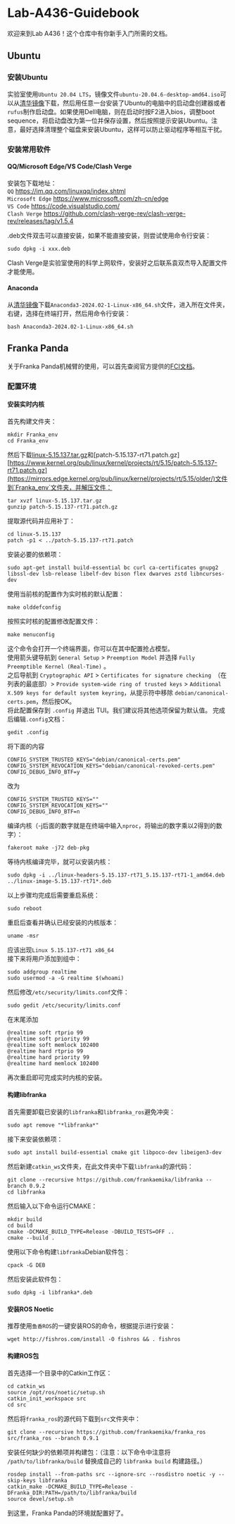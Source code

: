 # Lab-A436-Guidebook
欢迎来到Lab A436！这个仓库中有你新手入门所需的文档。

## Ubuntu

### 安装Ubuntu
实验室使用`Ubuntu 20.04 LTS`，镜像文件`ubuntu-20.04.6-desktop-amd64.iso`可以从[清华镜像](https://mirrors.tuna.tsinghua.edu.cn/ubuntu-releases/20.04/)下载，然后用任意一台安装了Ubuntu的电脑中的启动盘创建器或者`rufus`制作启动盘。如果使用Dell电脑，则在启动时按F2进入bios，调整boot sequence，将启动盘改为第一位并保存设置，然后按照提示安装Ubuntu。注意，最好选择清理整个磁盘来安装Ubuntu，这样可以防止驱动程序等相互干扰。

### 安装常用软件

#### QQ/Microsoft Edge/VS Code/Clash Verge
安装包下载地址：  
`QQ` https://im.qq.com/linuxqq/index.shtml   
`Microsoft Edge` https://www.microsoft.com/zh-cn/edge  
`VS Code` https://code.visualstudio.com/  
`Clash Verge` https://github.com/clash-verge-rev/clash-verge-rev/releases/tag/v1.5.4

.deb文件双击可以直接安装，如果不能直接安装，则尝试使用命令行安装：
```
sudo dpkg -i xxx.deb
```
Clash Verge是实验室使用的科学上网软件，安装好之后联系袁双杰导入配置文件才能使用。

#### Anaconda
从[清华镜像](https://mirrors.tuna.tsinghua.edu.cn/anaconda/archive/)下载`Anaconda3-2024.02-1-Linux-x86_64.sh`文件，进入所在文件夹，右键，选择在终端打开，然后用命令行安装：
```
bash Anaconda3-2024.02-1-Linux-x86_64.sh
```

## Franka Panda
关于Franka Panda机械臂的使用，可以首先查阅官方提供的[FCI文档](https://franka.cn/FCI/)。

### 配置环境

#### 安装实时内核
首先构建文件夹：
```
mkdir Franka_env
cd Franka_env
```
然后下载[linux-5.15.137.tar.gz](https://www.kernel.org/pub/linux/kernel/v5.x/linux-5.15.137.tar.gz)和[patch-5.15.137-rt71.patch.gz][https://www.kernel.org/pub/linux/kernel/projects/rt/5.15/patch-5.15.137-rt71.patch.gz](https://mirrors.edge.kernel.org/pub/linux/kernel/projects/rt/5.15/older/)文件到`Franka_env`文件夹，并解压文件：
```
tar xvzf linux-5.15.137.tar.gz
gunzip patch-5.15.137-rt71.patch.gz
```
提取源代码并应用补丁：
```
cd linux-5.15.137
patch -p1 < ../patch-5.15.137-rt71.patch
```
安装必要的依赖项：
```
sudo apt-get install build-essential bc curl ca-certificates gnupg2 libssl-dev lsb-release libelf-dev bison flex dwarves zstd libncurses-dev
```
使用当前核的配置作为实时核的默认配置：
```
make olddefconfig
```
按照实时核的配置修改配置文件：
```
make menuconfig
```
这个命令会打开一个终端界面，你可以在其中配置抢占模型。  
使用箭头键导航到 `General Setup` > `Preemption Model` 并选择 `Fully Preemptible Kernel (Real-Time)` 。  
之后导航到 `Cryptographic API` > `Certificates for signature checking `（在列表的最底部）> `Provide system-wide ring of trusted keys` > `Additional X.509 keys for default system keyring`，从提示符中移除 `debian/canonical-certs.pem`，然后按OK。  
将此配置保存到 `.config` 并退出 TUI。我们建议将其他选项保留为默认值。
完成后编辑`.config`文档：
```
gedit .config
```
将下面的内容
```
CONFIG_SYSTEM_TRUSTED_KEYS="debian/canonical-certs.pem"
CONFIG_SYSTEM_REVOCATION_KEYS="debian/canonical-revoked-certs.pem"
CONFIG_DEBUG_INFO_BTF=y
```
改为
```
CONFIG_SYSTEM_TRUSTED_KEYS=""
CONFIG_SYSTEM_REVOCATION_KEYS=""
CONFIG_DEBUG_INFO_BTF=n
```
编译内核（-j后面的数字就是在终端中输入`nproc`，将输出的数字乘以2得到的数字）：
```
fakeroot make -j72 deb-pkg
```
等待内核编译完毕，就可以安装内核：
```
sudo dpkg -i ../linux-headers-5.15.137-rt71_5.15.137-rt71-1_amd64.deb ../linux-image-5.15.137-rt71*.deb
```
以上步骤均完成后需要重启系统：
```
sudo reboot
```
重启后查看并确认已经安装的内核版本：
```
uname -msr
```
应该出现`Linux 5.15.137-rt71 x86_64`  
接下来将用户添加到组中：
```
sudo addgroup realtime
sudo usermod -a -G realtime $(whoami)
```
然后修改`/etc/security/limits.conf`文件：
```
sudo gedit /etc/security/limits.conf
```
在末尾添加
```
@realtime soft rtprio 99
@realtime soft priority 99
@realtime soft memlock 102400
@realtime hard rtprio 99
@realtime hard priority 99
@realtime hard memlock 102400
```
再次重启即可完成实时内核的安装。

#### 构建libfranka
首先需要卸载已安装的`libfranka`和`libfranka_ros`避免冲突：
```
sudo apt remove "*libfranka*"
```
接下来安装依赖项：
```
sudo apt install build-essential cmake git libpoco-dev libeigen3-dev
```
然后新建`catkin_ws`文件夹，在此文件夹中下载`libfranka`的源代码：
```
git clone --recursive https://github.com/frankaemika/libfranka --branch 0.9.2
cd libfranka
```
然后输入以下命令运行CMAKE：
```
mkdir build
cd build
cmake -DCMAKE_BUILD_TYPE=Release -DBUILD_TESTS=OFF ..
cmake --build .
```
使用以下命令构建`libfranka`Debian软件包：
```
cpack -G DEB
```
然后安装此软件包：
```
sudo dpkg -i libfranka*.deb
```

#### 安装ROS Noetic
推荐使用`鱼香ROS`的一键安装ROS的命令，根据提示进行安装：
```
wget http://fishros.com/install -O fishros && . fishros
```

#### 构建ROS包
首先选择一个目录中的Catkin工作区：
```
cd catkin_ws
source /opt/ros/noetic/setup.sh
catkin_init_workspace src
cd src
```
然后将`franka_ros`的源代码下载到`src`文件夹中：
```
git clone --recursive https://github.com/frankaemika/franka_ros src/franka_ros --branch 0.9.1
```
安装任何缺少的依赖项并构建包：（注意：以下命令中注意将 `/path/to/libfranka/build` 替换成自己的 `libfranka build` 构建路径。）
```
rosdep install --from-paths src --ignore-src --rosdistro noetic -y --skip-keys libfranka
catkin_make -DCMAKE_BUILD_TYPE=Release -DFranka_DIR:PATH=/path/to/libfranka/build
source devel/setup.sh
```
到这里，Franka Panda的环境就配置好了。
